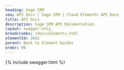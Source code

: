 ```yaml
---
heading: Sage CRM
seo: API Docs | Sage CRM | Cloud Elements API Docs
title: API Docs
description: Sage CRM API Documentation.
layout: swagger-only
breadcrumbs: /docs/elements.html
elementId: 3641
parent: Back to Element Guides
order: 90
---
```


{% include swagger.html %}
